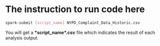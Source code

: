 # The instruction to run code here
```Bash
spark-submit [script_name] NYPD_Complaint_Data_Historic.csv
```

You will get a **\*script_name\*.csv** file which indicates the result of each analysis output.
